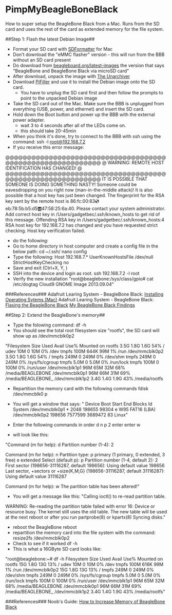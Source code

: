 # PimpMyBeagleBoneBlack
How to super setup the BeagleBone Black from a Mac.
Runs from the SD card and uses the rest of the card as extended memory for the file system.

##Step 1: Flash the latest Debian Image##

- Format your SD card with [SDFormatter][1] for Mac
- Don't download the "eMMC flasher" version - this will run from the BBB without an SD card present
- Do download from [beagleboard.org/latest-images][2] the version that says "BeagleBone and BeagleBone Black via microSD card"
- After download, unpack the image with [The Unarchiver][3]
- Download [PiFiller][4] and use it to install the Debian image onto the SD card. 
  - You have to unplug the SD card first and then follow the prompts to point to the unpacked Debian image
- Take the SD card out of the Mac. Make sure the BBB is unplugged from everything (USB, power, and ethernet) and insert the SD card.
- Hold down the Boot button and power up the BBB with the external power adapter.
  - wait 3 to 4 seconds after all of the LEDs come on.
  - this should take 20-45min
- When you think it's done, try to connect to the BBB with ssh using the command:
    ssh -l root@192.168.7.2
- If you receive this error message:

@@@@@@@@@@@@@@@@@@@@@@@@@@@@@@@@@@@@@@@@@@@@@@@@@@@@@@@@@@@
@    WARNING: REMOTE HOST IDENTIFICATION HAS CHANGED!     @
@@@@@@@@@@@@@@@@@@@@@@@@@@@@@@@@@@@@@@@@@@@@@@@@@@@@@@@@@@@
IT IS POSSIBLE THAT SOMEONE IS DOING SOMETHING NASTY!
Someone could be eavesdropping on you right now (man-in-the-middle attack)!
It is also possible that a host key has just been changed.
The fingerprint for the RSA key sent by the remote host is
86:fc:00:83:cd:eb:78:5b:b5:d5:ab:47:58:25:6a:40.
Please contact your system administrator.
Add correct host key in /Users/gadgetbec/.ssh/known_hosts to get rid of this message.
Offending RSA key in /Users/gadgetbec/.ssh/known_hosts:4
RSA host key for 192.168.7.2 has changed and you have requested strict checking.
Host key verification failed.

- do the following:
- Go to home directory in host computer and create a config file in the below path:
cd ~/.ssh/ 
nano config
- Type the following:
Host 192.168.7.*
    UserKnownHostsFile /dev/null
    StrictHostKeyChecking no 
- Save and exit (Ctrl+X, Y, <Enter>)
- SSH into the device and login as root.
ssh 192.168.7.2 -l root
- Verify the new installation
"root@beaglebone:/sys/class/gpio# cat /etc/dogtag 
Cloud9 GNOME Image 2013.09.04"

###References###
Adafruit Learing System - BeagleBone Black: [Installing Operating Sytems (Mac)][5]
Adafruit Learing System - BeagleBone Black: [Flasing the BeagleBone Black][6]
[My BeagleBone Black Findings][8]

##Step 2: Extend the BeagleBone's memory##
- Type the folowing command:
df -h 
- You should see the total root filesystem size "rootfs", the SD card will show up as /dev/mmcblk0p2

"Filesystem      Size  Used Avail Use% Mounted on
rootfs          3.5G  1.8G  1.6G  54% /
udev             10M     0   10M   0% /dev
tmpfs           100M  644K   99M   1% /run
/dev/mmcblk0p2  3.5G  1.8G  1.6G  54% /
tmpfs           249M     0  249M   0% /dev/shm
tmpfs           249M     0  249M   0% /sys/fs/cgroup
tmpfs           5.0M     0  5.0M   0% /run/lock
tmpfs           100M     0  100M   0% /run/user
/dev/mmcblk1p1   96M   65M   32M  68% /media/BEAGLEBONE
/dev/mmcblk0p1   96M   66M   31M  69% /media/BEAGLEBONE_
/dev/mmcblk1p2  3.4G  1.4G  1.9G  43% /media/rootfs

- Repartition the memory card with the following commands
  fdisk /dev/mmcblk0 
  p
- You will get a window that says: 
"        Device Boot      Start         End      Blocks   Id  System
/dev/mmcblk0p1   *        2048      198655       98304    e  W95 FAT16 (LBA)
/dev/mmcblk0p2          198656     7577599     3689472   83  Linux"
- Enter the following commands in order
d
n
p
2
enter 
enter
w

- will look like this:

"Command (m for help): d
Partition number (1-4): 2

Command (m for help): n
Partition type:
   p   primary (1 primary, 0 extended, 3 free)
   e   extended
Select (default p): p
Partition number (1-4, default 2): 2
First sector (198656-31116287, default 198656): 
Using default value 198656
Last sector, +sectors or +size{K,M,G} (198656-31116287, default 31116287): 
Using default value 31116287

Command (m for help): w
The partition table has been altered!"
- You will get a message like this:
"Calling ioctl() to re-read partition table.

WARNING: Re-reading the partition table failed with error 16: Device or resource busy.
The kernel still uses the old table. The new table will be used at
the next reboot or after you run partprobe(8) or kpartx(8)
Syncing disks."

- reboot the BeagleBone
reboot
- repartition the memory card into the file system with the command:
resize2fs /dev/mmcblk0p2
- Check to see if it worked
df -h
- This is what a 16GByte SD card looks like:

"root@beaglebone:~# df -h
Filesystem      Size  Used Avail Use% Mounted on
rootfs           15G  1.8G   13G  13% /
udev             10M     0   10M   0% /dev
tmpfs           100M  616K   99M   1% /run
/dev/mmcblk0p2   15G  1.8G   13G  13% /
tmpfs           249M     0  249M   0% /dev/shm
tmpfs           249M     0  249M   0% /sys/fs/cgroup
tmpfs           5.0M     0  5.0M   0% /run/lock
tmpfs           100M     0  100M   0% /run/user
/dev/mmcblk1p1   96M   65M   32M  68% /media/BEAGLEBONE
/dev/mmcblk0p1   96M   66M   31M  69% /media/BEAGLEBONE_
/dev/mmcblk1p2  3.4G  1.4G  1.9G  43% /media/rootfs"

###References###
Noob's Guide: [How to Increase Memory of BeagleBone Black][7]







[1]: https://www.sdcard.org/downloads/formatter_4/eula_mac/
[2]: http://beagleboard.org/latest-images
[3]: https://itunes.apple.com/us/app/the-unarchiver/id425424353?mt=12
[4]: http://ivanx.com/raspberrypi/
[5]: https://learn.adafruit.com/beaglebone-black-installing-operating-systems/mac-os-x
[6]: https://learn.adafruit.com/beaglebone-black-installing-operating-systems/flashing-the-beaglebone-black
[7]: http://noobtechiespeaks.blogspot.com/2014/10/ya-i-know-previous-versions-of.html
[8]: http://mybeagleboneblackfindings.blogspot.com/
